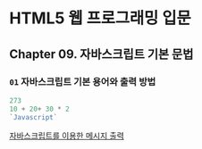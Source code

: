 # HTML5 웹 프로그래밍 입문

## Chapter 09. 자바스크립트 기본 문법

### `01` 자바스크립트 기본 용어와 출력 방법
```JavaScript
273
10 + 20+ 30 * 2
`Javascript`
```

[자바스크립트를 이용한 메시지 출력](/helloworld/README.md)